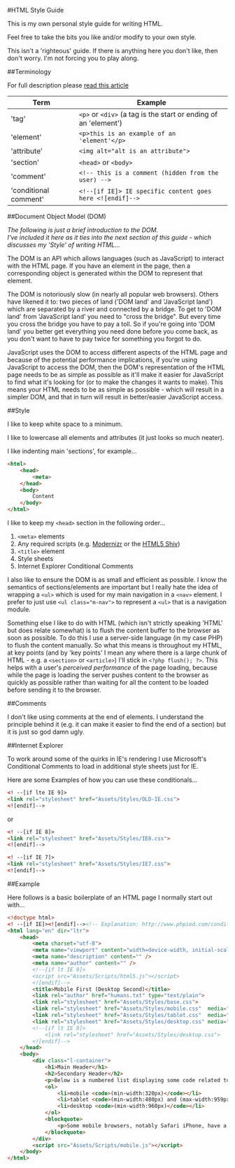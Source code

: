 #HTML Style Guide

This is my own personal style guide for writing HTML. 

Feel free to take the bits you like and/or modify to your own style.

This isn't a 'righteous' guide. If there is anything here you don't like, then don't worry. I'm not forcing you to play along.

##Terminology

For full description please [read this article](http://www.456bereastreet.com/archive/200508/html_tags_vs_elements_vs_attributes/)

Term                  | Example
--------------------- | -------------
'tag'                 | `<p>` or `<div>` (a tag is the start or ending of an 'element')
'element'             | `<p>this is an example of an 'element'</p>`
'attribute'           | `<img alt="alt is an attribute">`
'section'             | `<head>` or `<body>`
'comment'             | `<!-- this is a comment (hidden from the user) -->`
'conditional comment' | `<!--[if IE]> IE specific content goes here <![endif]-->`

##Document Object Model (DOM)

*The following is just a brief introduction to the DOM.  
I've included it here as it ties into the next section of this guide - which discusses my 'Style' of writing HTML…*

The DOM is an API which allows languages (such as JavaScript) to interact with the HTML page. If you have an element in the page, then a corresponding object is generated within the DOM to represent that element.

The DOM is notoriously slow (in nearly all popular web browsers). Others have likened it to: two pieces of land ('DOM land' and 'JavaScript land') which are separated by a river and connected by a bridge. To get to 'DOM land' from 'JavaScript land' you need to "cross the bridge". But every time you cross the bridge you have to pay a toll. So if you're going into 'DOM land' you better get everything you need done before you come back, as you don't want to have to pay twice for something you forgot to do.

JavaScript uses the DOM to access different aspects of the HTML page and because of the potential performance implications, if you're using JavaScript to access the DOM, then the DOM's representation of the HTML page needs to be as simple as possible as it'll make it easier for JavaScript to find what it's looking for (or to make the changes it wants to make). This means your HTML needs to be as simple as possible - which will result in a simpler DOM, and that in turn will result in better/easier JavaScript access.

##Style

I like to keep white space to a minimum. 

I like to lowercase all elements and attributes (it just looks so much neater).

I like indenting main 'sections', for example… 

```html
<html>
    <head>
        <meta>
    </head>
    <body>
        Content
    </body>
</html>
```

I like to keep my `<head>` section in the following order… 

1. `<meta>` elements
2. Any required scripts (e.g. [Modernizr](http://modernizr.com/) or the [HTML5 Shiv](https://github.com/aFarkas/html5shiv))
3. `<title>` element
4. Style sheets
5. Internet Explorer Conditional Comments

I also like to ensure the DOM is as small and efficient as possible. I know the semantics of sections/elements are important but I really hate the idea of wrapping a `<ul>` which is used for my main navigation in a `<nav>` element. I prefer to just use `<ul class="m-nav">` to represent a `<ul>` that is a navigation module.

Something else I like to do with HTML (which isn't strictly speaking 'HTML' but does relate somewhat) is to flush the content buffer to the browser as soon as possible. To do this I use a server-side language (in my case PHP) to flush the content manually. So what this means is throughout my HTML, at key points (and by 'key points' I mean any where there is a large chunk of HTML - e.g. a `<section>` or `<article>`) I'll stick in `<?php flush(); ?>`. This helps with a user's *perceived performance* of the page loading, because while the page is loading the server pushes content to the browser as quickly as possible rather than waiting for all the content to be loaded before sending it to the browser.

##Comments

I don't like using comments at the end of elements. I understand the principle behind it (e.g. it can make it easier to find the end of a section) but it is just so god damn ugly.

##Internet Explorer

To work around some of the quirks in IE's rendering I use Microsoft's Conditional Comments to load in additional style sheets just for IE.

Here are some Examples of how you can use these conditionals… 

```html
<! --[if lte IE 9]>
<link rel="stylesheet" href="Assets/Styles/OLD-IE.css">
<![endif]-->
```

or

```html
<! --[if IE 8]>
<link rel="stylesheet" href="Assets/Styles/IE8.css">
<![endif]-->

<! --[if IE 7]>
<link rel="stylesheet" href="Assets/Styles/IE7.css">
<![endif]-->
```

##Example

Here follows is a basic boilerplate of an HTML page I normally start out with… 

```html
<!doctype html>
<! --[if IE]><![endif]--><!-- Explanation: http://www.phpied.com/conditional-comments-block-downloads/ -->
<html lang="en" dir="ltr">
	<head>
		<meta charset="utf-8">
		<meta name="viewport" content="width=device-width, initial-scale=1, maximum-scale=1, user-scalable=0">
    	<meta name="description" content="" />
    	<meta name="author" content="" />
		<!--[if lt IE 9]>
		<script src="Assets/Scripts/html5.js"></script>
		<![endif]-->
		<title>Mobile First (Desktop Second)</title>
		<link rel="author" href="humans.txt" type="text/plain">
		<link rel="stylesheet" href="Assets/Styles/base.css">
		<link rel="stylesheet" href="Assets/Styles/mobile.css"  media="only screen and (min-width: 320px)">
        <link rel="stylesheet" href="Assets/Styles/tablet.css"  media="only screen and (min-width: 480px) and (max-width: 959px)">
        <link rel="stylesheet" href="Assets/Styles/desktop.css" media="only screen and (min-width: 960px)">
		<!--[if lt IE 9]>
			<link rel="stylesheet" href="Assets/Styles/desktop.css">
		<![endif]-->
	</head>
	<body>
        <div class="l-container">
            <h1>Main Header</h1>
            <h2>Secondary Header</h2>
            <p>Below is a numbered list displaying some code related to known screen dimensions</p>
            <ol>
                <li>mobile <code>(min-width:320px)</code></li>
                <li>tablet <code>(min-width:480px) and (max-width:959px)</code></li>
                <li>desktop <code>(min-width:960px)</code></li>
            </ol>
    		<blockquote>
    			<p>Some mobile browsers, notably Safari iPhone, have a default layout viewport of around 850 to 1000 pixels — much larger than the device width. (Why? In order to accomodate desktop sites whose developers did not test on mobile. Such sites usually stretch to roughly that width.)</p>
    		</blockquote>
        </div>
		<script src="Assets/Scripts/mobile.js"></script>
	</body>
</html>
```